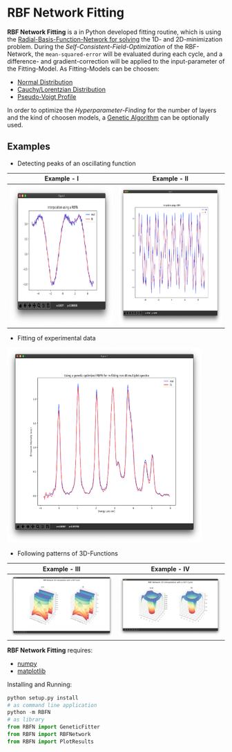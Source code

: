 # RBF Network Fitting

**RBF Network Fitting** is a in Python developed fitting routine, which is using the [Radial-Basis-Function-Network for solving](https://en.wikipedia.org/wiki/Radial_basis_function_network) the 1D- and 2D-minimization problem. During the *Self-Consistent-Field-Optimization* of the RBF-Network, the `mean-squared-error` will be evaluated during each cycle, and a difference- and gradient-correction will be applied to the input-parameter of the Fitting-Model. As Fitting-Models can be choosen: 
 * [Normal Distribution](https://en.wikipedia.org/wiki/Normal_distribution)
 * [Cauchy/Lorentzian Distribution](https://en.wikipedia.org/wiki/Cauchy_distribution)
 * [Pseudo-Voigt Profile](https://en.wikipedia.org/wiki/Voigt_profile#Pseudo-Voigt_Approximation)

In order to optimize the *Hyperparameter-Finding* for the number of layers and the kind of choosen models, a [Genetic Algorithm](https://en.wikipedia.org/wiki/Genetic_algorithm) can be optionally used.


## Examples

* Detecting peaks of an oscillating function

Example - I             |  Example - II
:-------------------------:|:-------------------------:
<img src="https://github.com/Anselmoo/RBF_NetworkFitting/blob/master/docu/1D_example.png" width="324" height="324">|<img src="https://github.com/Anselmoo/RBF_NetworkFitting/blob/master/docu/1D_example_osci.png" width="324" height="324">


* Fitting of experimental data
<img src="https://github.com/Anselmoo/RBF_NetworkFitting/blob/master/docu/1D_example_experimentlike.png" width="450" height="450">

* Following patterns of 3D-Functions

Example - III             |  Example - IV
:-------------------------:|:-------------------------:
![3D-I](https://github.com/Anselmoo/RBF_NetworkFitting/blob/master/docu/3D_example_I.png)|![3D-II](https://github.com/Anselmoo/RBF_NetworkFitting/blob/master/docu/3D_example_II.png)

**RBF Network Fitting** requires:
  * [numpy](https://github.com/numpy/numpy)
  * [matplotlib](https://github.com/matplotlib/matplotlib)
  
 
 Installing and Running:
```python 
python setup.py install
# as command line application 
python -m RBFN 
# as library
from RBFN import GeneticFitter
from RBFN import RBFNetwork
from RBFN import PlotResults
```

